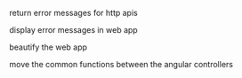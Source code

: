 return error messages for http apis

display error messages in web app

beautify the web app

move the common functions between the angular controllers
